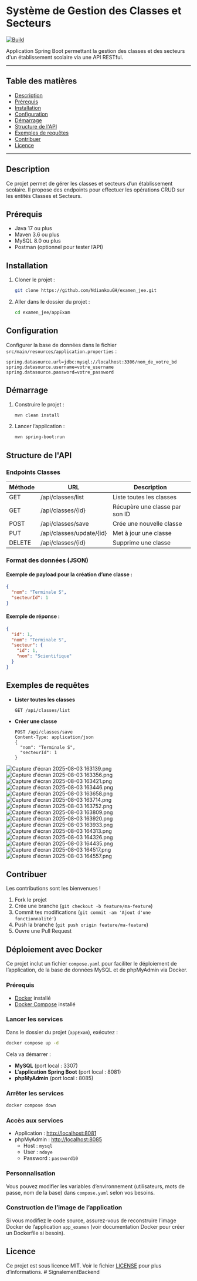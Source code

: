 # Système de Gestion des Classes et Secteurs

[![Build](https://img.shields.io/badge/build-passing-brightgreen)](https://github.com/NdiankouGH/examen_jee)

Application Spring Boot permettant la gestion des classes et des secteurs d'un établissement scolaire via une API RESTful.

---

## Table des matières
- [Description](#description)
- [Prérequis](#prérequis)
- [Installation](#installation)
- [Configuration](#configuration)
- [Démarrage](#démarrage)
- [Structure de l'API](#structure-de-lapi)
- [Exemples de requêtes](#exemples-de-requêtes)
- [Contribuer](#contribuer)
- [Licence](#licence)

---

## Description
Ce projet permet de gérer les classes et secteurs d’un établissement scolaire. Il propose des endpoints pour effectuer les opérations CRUD sur les entités Classes et Secteurs.

## Prérequis
- Java 17 ou plus
- Maven 3.6 ou plus
- MySQL 8.0 ou plus
- Postman (optionnel pour tester l’API)

## Installation
1. Cloner le projet :
   ```bash
   git clone https://github.com/NdiankouGH/examen_jee.git
   ```
2. Aller dans le dossier du projet :
   ```bash
   cd examen_jee/appExam
   ```

## Configuration
Configurer la base de données dans le fichier `src/main/resources/application.properties` :
```properties
spring.datasource.url=jdbc:mysql://localhost:3306/nom_de_votre_bd
spring.datasource.username=votre_username
spring.datasource.password=votre_password
```

## Démarrage
1. Construire le projet :
   ```bash
   mvn clean install
   ```
2. Lancer l’application :
   ```bash
   mvn spring-boot:run
   ```

## Structure de l'API
### Endpoints Classes
| Méthode | URL                      | Description                      |
|---------|--------------------------|----------------------------------|
| GET     | /api/classes/list        | Liste toutes les classes         |
| GET     | /api/classes/{id}        | Récupère une classe par son ID   |
| POST    | /api/classes/save        | Crée une nouvelle classe         |
| PUT     | /api/classes/update/{id} | Met à jour une classe            |
| DELETE  | /api/classes/{id}        | Supprime une classe              |

### Format des données (JSON)
#### Exemple de payload pour la création d’une classe :
```json
{
  "nom": "Terminale S",
  "secteurId": 1
}
```

#### Exemple de réponse :
```json
{
  "id": 1,
  "nom": "Terminale S",
  "secteur": {
    "id": 1,
    "nom": "Scientifique"
  }
}
```

## Exemples de requêtes
- **Lister toutes les classes**
  ```http
  GET /api/classes/list
  ```
- **Créer une classe**
  ```http
  POST /api/classes/save
  Content-Type: application/json
  {
    "nom": "Terminale S",
    "secteurId": 1
  }
  ```
![Capture d'écran 2025-08-03 163139.png](Capture%20d%27%C3%A9cran%202025-08-03%20163139.png)
![Capture d'écran 2025-08-03 163356.png](Capture%20d%27%C3%A9cran%202025-08-03%20163356.png)
![Capture d'écran 2025-08-03 163421.png](Capture%20d%27%C3%A9cran%202025-08-03%20163421.png)
![Capture d'écran 2025-08-03 163446.png](Capture%20d%27%C3%A9cran%202025-08-03%20163446.png)
![Capture d'écran 2025-08-03 163658.png](Capture%20d%27%C3%A9cran%202025-08-03%20163658.png)
![Capture d'écran 2025-08-03 163714.png](Capture%20d%27%C3%A9cran%202025-08-03%20163714.png)
![Capture d'écran 2025-08-03 163752.png](Capture%20d%27%C3%A9cran%202025-08-03%20163752.png)
![Capture d'écran 2025-08-03 163809.png](Capture%20d%27%C3%A9cran%202025-08-03%20163809.png)
![Capture d'écran 2025-08-03 163920.png](Capture%20d%27%C3%A9cran%202025-08-03%20163920.png)
![Capture d'écran 2025-08-03 163933.png](Capture%20d%27%C3%A9cran%202025-08-03%20163933.png)
![Capture d'écran 2025-08-03 164313.png](Capture%20d%27%C3%A9cran%202025-08-03%20164313.png)
![Capture d'écran 2025-08-03 164326.png](Capture%20d%27%C3%A9cran%202025-08-03%20164326.png)
![Capture d'écran 2025-08-03 164435.png](Capture%20d%27%C3%A9cran%202025-08-03%20164435.png)
![Capture d'écran 2025-08-03 164517.png](Capture%20d%27%C3%A9cran%202025-08-03%20164517.png)
![Capture d'écran 2025-08-03 164557.png](Capture%20d%27%C3%A9cran%202025-08-03%20164557.png)
## Contribuer
Les contributions sont les bienvenues !
1. Fork le projet
2. Crée une branche (`git checkout -b feature/ma-feature`)
3. Commit tes modifications (`git commit -am 'Ajout d'une fonctionnalité'`)
4. Push la branche (`git push origin feature/ma-feature`)
5. Ouvre une Pull Request

## Déploiement avec Docker

Ce projet inclut un fichier `compose.yaml` pour faciliter le déploiement de l’application, de la base de données MySQL et de phpMyAdmin via Docker.

### Prérequis
- [Docker](https://www.docker.com/) installé
- [Docker Compose](https://docs.docker.com/compose/) installé

### Lancer les services
Dans le dossier du projet (`appExam`), exécutez :
```bash
docker compose up -d
```

Cela va démarrer :
- **MySQL** (port local : 3307)
- **L’application Spring Boot** (port local : 8081)
- **phpMyAdmin** (port local : 8085)

### Arrêter les services
```bash
docker compose down
```

### Accès aux services
- Application : [http://localhost:8081](http://localhost:8081)
- phpMyAdmin : [http://localhost:8085](http://localhost:8085)
  - Host : `mysql`
  - User : `ndoye`
  - Password : `password10`

### Personnalisation
Vous pouvez modifier les variables d’environnement (utilisateurs, mots de passe, nom de la base) dans `compose.yaml` selon vos besoins.

### Construction de l’image de l’application
Si vous modifiez le code source, assurez-vous de reconstruire l’image Docker de l’application `app_examen` (voir documentation Docker pour créer un Dockerfile si besoin).

## Licence
Ce projet est sous licence MIT. Voir le fichier [LICENSE](LICENSE) pour plus d’informations.
#   S i g n a l e m e n t B a c k e n d  
 